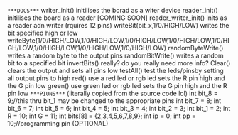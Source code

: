 ```***DOCS***```
writer_init()
initilises the borad as a witer device
reader_init()
initilises the board as a reader
 [COMING SOON] reader_writer_init()
 inits as a reader adn writer (rquires 12 pins)
 writeBit(bit_x,1/0/HIGH/LOW)
 writes the bit specified high or low
 writeByte(1/0/HIGH/LOW,1/0/HIGH/LOW,1/0/HIGH/LOW,1/0/HIGH/LOW,1/0/HIGH/LOW,1/0/HIGH/LOW,1/0/HIGH/LOW,1/0/HIGH/LOW)
 randomByteWrite()
 writes a random byte to the output pins
 randomBitWrite()
 writes a random bit to a specified bit
 invertBits()
 really? do you really need more info?
 Clear()
 clears the output and sets all pins low
 testAll()
 test the leds/pinsby setting all output pins to high
 red()
 use a red led or rgb led
 sets the R pin high and the G pin low
 green()
 use green led or rgb led
 sets the G pin high and the R pin low
```***PIUNS***``` (literally copied from the source code lol)
int bit_8 = 9;//this thru bit_1 may be changed to the appropriate pins
int bit_7 = 8;
int bit_6 = 7;
int bit_5 = 6;
int bit_4 = 5;
int bit_3 = 4;
int bit_2 = 3;
int bit_1 = 2;
int R = 10;
int G = 11;
int bits[8] = {2,3,4,5,6,7,8,9};
int ip = 0;
int pp = 10;//programming pin (OPTIONAL)